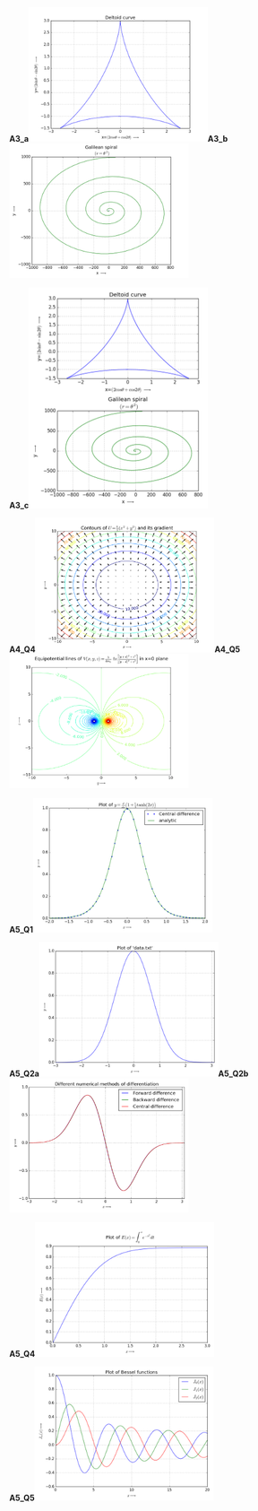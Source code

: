 **A3_a**<img src="img/A3_a.png" width="320" />**A3_b**<img src="img/A3_b.png" width="320" />

**A3_c**<img src="img/A3_c.png" width="320" />

**A4_Q4**<img src="img/A4_Q4.png" width="320" />**A4_Q5**<img src="img/A4_Q5.png" width="320" />

**A5_Q1**<img src="img/A5_Q1.png" width="320" />

**A5_Q2a**<img src="img/A5_Q2a.png" width="320" />**A5_Q2b**<img src="img/A5_Q2b.png" width="320" />

**A5_Q4**<img src="img/A5_Q4.png" width="320" />

**A5_Q5**<img src="img/A5_Q5.png" width="320" />

